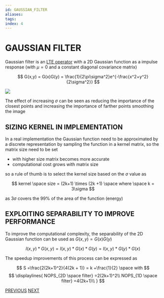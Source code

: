 ```yaml
---
id: GAUSSIAN_FILTER
aliases: 
tags: 
index: 4
---
```


# GAUSSIAN FILTER

Gaussian filter is an [LTE operator](LTE_OPERATORS.md) with a 2D Gaussian function as a impulse response (with $\mu = 0$ and a constant diagonal covariance matrix)

$$
G(x,y) = G(x)G(y) = \frac{1}{2\pi\sigma^2}e^{-\frac{x^2+y^2}{2\sigma^2}}
$$

![](Pasted_image_20240229123834.png)

The effect of increasing $\sigma$ can be seen as reducing the importance of the closest points and increasing the importance of farther points smoothing the image

## SIZING KERNEL IN IMPLEMENTATION

In a real implementation the Gaussian function need to be approximated by a discrete representation by sampling the function in a kernel matrix, so the matrix size need to be set

- with higher size matrix becomes more accurate
- computational cost grows with matrix size

so a rule of thumb is to select the kernel size based on the $\sigma$ value as

$$
kernel \space size = (2k+1) \times (2k +1) \space where \space k = 3\sigma
$$

as $3\sigma$ covers the 99% of the area of the function (energy)

## EXPLOITING SEPARABILITY TO IMPROVE PERFORMANCE

To improve the computational complexity, the separability of the 2D Gaussian function can be used as $G(x,y) = G(x)G(y)$

$$
I(x,y)\ast G(x,y) = I(x,y)\ast G(x)\ast G(y) =I(x,y)\ast G(y)\ast G(x)
$$

The speedup improvements of this process can be expressed as

$$
S =\frac{2(2k+1)^2}{4(2k + 1)} = k +\frac{1}{2} \space with
$$
$$
\displaylines{
NOPS_{2D \space filter} =2(2k+1)^2\\
NOPS_{1D \space filter} =4(2k+1)\\
}
$$

[PREVIOUS](MEAN_FILTER.md) [NEXT](MEDIAN_FILTER.md)
